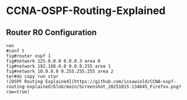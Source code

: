 # CCNA-OSPF-Routing-Explained

## Router R0 Configuration

```text
>en
#conf t
fig#router ospf 1
fig#network 125.0.0.0 0.0.0.3 area 0
fig#network 192.168.0.0 0.0.0.255 area 1
fig#network 10.0.0.0 0.255.255.255 area 2
ter#do copy run star
![OSPF Routing Explained](https://github.com/issawiold/CCNA-ospf-routing-explained/blob/main/Screenshot_20251015-134645_Firefox.png?raw=true)
